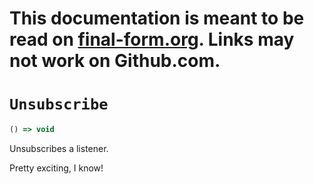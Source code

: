 # This documentation is meant to be read on [final-form.org](https://final-form.org/docs/final-form/types/Unsubscribe). Links may not work on Github.com.

# `Unsubscribe`

```ts
() => void
```

Unsubscribes a listener.

Pretty exciting, I know!
